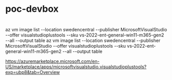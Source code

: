 # poc-devbox
# 
az vm image list --location swedencentral --publisher MicrosoftVisualStudio --offer visualstudioplustools --sku vs-2022-ent-general-win11-m365-gen2 --all --output table
az vm image list --location swedencentral --publisher MicrosoftVisualStudio --offer visualstudioplustools --sku vs-2022-ent-general-win11-m365-gen2 --all --output table

https://azuremarketplace.microsoft.com/en-US/marketplace/apps/microsoftvisualstudio.visualstudioplustools?exp=ubp8&tab=Overview